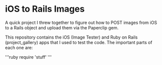 iOS to Rails Images
===================

A quick project I threw together to figure out how to POST images from iOS to a Rails object and upload them via the Paperclip gem.

This repository contains the iOS (Image Tester) and Ruby on Rails (project_gallery) apps that I used to test the code.  The important parts of each one are:

'''ruby
  require 'stuff'
'''
